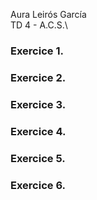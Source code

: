 Aura Leirós García\
TD 4 - A.C.S.\

### Exercice 1.

### Exercice 2.

### Exercice 3.

### Exercice 4.

### Exercice 5.

### Exercice 6.